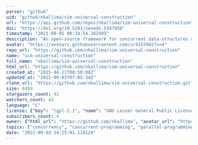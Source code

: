 ```yaml
---
parser: "github"
uid: "github/nkallima/sim-universal-construction"
url: "https://api.github.com/repos/nkallima/sim-universal-construction"
doi: "https://doi.org/10.5281/zenodo.5347958"
timestamp: "2021-09-05 00:34:54.162495"
description: "An open-source framework for concurrent data-structures and benchmarks. "
avatar: "https://avatars.githubusercontent.com/u/4153902?v=4"
repo_url: "https://github.com/nkallima/sim-universal-construction"
name: "sim-universal-construction"
full_name: "nkallima/sim-universal-construction"
html_url: "https://github.com/nkallima/sim-universal-construction"
created_at: "2015-04-21T08:50:08Z"
updated_at: "2021-09-03T07:05:34Z"
clone_url: "https://github.com/nkallima/sim-universal-construction.git"
size: 8499
stargazers_count: 42
watchers_count: 42
language: "C"
license: {"key": "lgpl-2.1", "name": "GNU Lesser General Public License v2.1", "spdx_id": "LGPL-2.1", "url": "https://api.github.com/licenses/lgpl-2.1", "node_id": "MDc6TGljZW5zZTEx"}
subscribers_count: 4
owner: {"html_url": "https://github.com/nkallima", "avatar_url": "https://avatars.githubusercontent.com/u/4153902?v=4", "login": "nkallima", "type": "User"}
topics: ["concurrency", "concurrent-programming", "parallel-programming", "pthreads", "cc-synch", "psim", "osci", "benchmarks", "concurrent-queues", "concurrent-stacks", "performance-overheads", "performance-impact", "machine-architectures", "queue-locks"]
date: "2022-09-03 14:25:01.118124"
---
```

